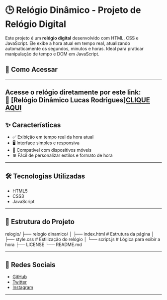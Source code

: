 # 🕒 Relógio Dinâmico - Projeto de Relógio Digital

Este projeto é um **relógio digital** desenvolvido com HTML, CSS e JavaScript. Ele exibe a hora atual em tempo real, atualizando automaticamente os segundos, minutos e horas. Ideal para praticar manipulação de tempo e DOM em JavaScript.

## 🚀 Como Acessar
---
Acesse o relógio diretamente por este link:  
🔗 [Relógio Dinâmico Lucas Rodrigues]<a href="https://trindadelucas0.github.io/relogio/relogio%20dinamico/index.html">CLIQUE AQUI </a>
---



## ✨ Características

- ✅ Exibição em tempo real da hora atual
- 🖥️ Interface simples e responsiva
- 📱 Compatível com dispositivos móveis
- ⚙️ Fácil de personalizar estilos e formato de hora

---

## 🛠️ Tecnologias Utilizadas

- HTML5
- CSS3
- JavaScript

---

## 📁 Estrutura do Projeto
relogio/
├── relogio dinamico/
│ ├── index.html # Estrutura da página
│ ├── style.css # Estilização do relógio
│ └── script.js # Lógica para exibir a hora
├── LICENSE
└── README.md

---

## 📱 Redes Sociais

- [GitHub](https://github.com/Trindadelucas0)
- [Twitter](https://x.com/trindadelucas84)
- [Instagram](https://www.instagram.com/luca.srodr1gu3s)

---





